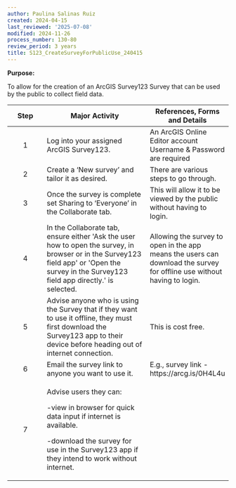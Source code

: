 ```yaml
---
author: Paulina Salinas Ruiz
created: 2024-04-15
last_reviewed: '2025-07-08'
modified: 2024-11-26
process_number: 130-80
review_period: 3 years
title: S123_CreateSurveyForPublicUse_240415
---
```


**Purpose:**

To allow for the creation of an ArcGIS Survey123 Survey that can be used by the public to collect field data.

<table>
<colgroup>
<col style="width: 17%" />
<col style="width: 50%" />
<col style="width: 31%" />
</colgroup>
<thead>
<tr>
<th style="text-align: center;"><strong>Step</strong></th>
<th><strong>Major Activity</strong></th>
<th><strong>References, Forms and Details</strong></th>
</tr>
</thead>
<tbody>
<tr>
<td style="text-align: center;">1</td>
<td>Log into your assigned ArcGIS Survey123.</td>
<td>An ArcGIS Online Editor account Username &amp; Password are required</td>
</tr>
<tr>
<td style="text-align: center;">2</td>
<td>Create a ‘New survey’ and tailor it as desired.</td>
<td>There are various steps to go through.</td>
</tr>
<tr>
<td style="text-align: center;">3</td>
<td>Once the survey is complete set Sharing to ‘Everyone’ in the Collaborate tab.</td>
<td>This will allow it to be viewed by the public without having to login.</td>
</tr>
<tr>
<td style="text-align: center;">4</td>
<td>In the Collaborate tab, ensure either 'Ask the user how to open the survey, in browser or in the Survey123 field app' or 'Open the survey in the Survey123 field app directly.' is selected.</td>
<td>Allowing the survey to open in the app means the users can download the survey for offline use without having to login.</td>
</tr>
<tr>
<td style="text-align: center;">5</td>
<td>Advise anyone who is using the Survey that if they want to use it offline, they must first download the Survey123 app to their device before heading out of internet connection.</td>
<td>This is cost free.</td>
</tr>
<tr>
<td style="text-align: center;">6</td>
<td>Email the survey link to anyone you want to use it.</td>
<td>E.g., survey link - https://arcg.is/0H4L4u</td>
</tr>
<tr>
<td style="text-align: center;">7</td>
<td><p>Advise users they can:</p>
<p>-view in browser for quick data input if internet is available.</p>
<p>-download the survey for use in the Survey123 app if they intend to work without internet.</p></td>
<td></td>
</tr>
</tbody>
</table>